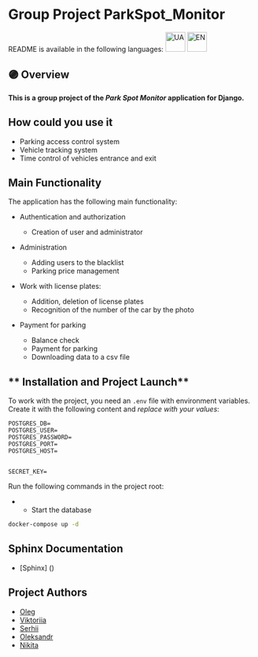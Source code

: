 # Group Project ParkSpot_Monitor

README is available in the following languages:
<a href="https://https://github.com/olegdenko/ParkSpot_Monitor/blob/dev/README.md">
<img src="https://em-content.zobj.net/thumbs/120/apple/354/flag-ukraine_1f1fa-1f1e6.png" alt="UA" width="40" height="40"></a>
<a href="https://github.com/olegdenko/ParkSpot_Monitor/blob/dev/README.eng.md">
<img src="https://em-content.zobj.net/thumbs/120/apple/354/flag-united-states_1f1fa-1f1f8.png" alt="EN" width="40" height="40"></a>


## :purple_circle: **Overview**

**This is a group project of the *Park Spot Monitor* application for Django.**

## How could you use it

* Parking access control system
* Vehicle tracking system
* Time control of vehicles entrance and exit

## **Main Functionality**

The application has the following main functionality:
* Authentication and authorization
     * Creation of user and administrator

* Administration
     * Adding users to the blacklist
     * Parking price management

* Work with license plates:
     * Addition, deletion of license plates
     * Recognition of the number of the car by the photo

* Payment for parking
     * Balance check
     * Payment for parking
     * Downloading data to a csv file

##  ** Installation and Project Launch** 

To work with the project, you need an `.env` file with environment variables.
Create it with the following content and *replace with your values*:

```dotenv
POSTGRES_DB=
POSTGRES_USER=
POSTGRES_PASSWORD=
POSTGRES_PORT=
POSTGRES_HOST= 


SECRET_KEY=
```

Run the following commands in the project root:

* * Start the database
```bash
docker-compose up -d
```
## Sphinx Documentation
* [Sphinx] ()

## Project Authors
* [Oleg](https://github.com/olegdenko)
* [Viktoriia](https://github.com/Nilinzo)
* [Serhii](https://github.com/SerhiiAndreiko)
* [Oleksandr](https://github.com/SVcheburator)
* [Nikita](https://github.com/Nikita-devel)
